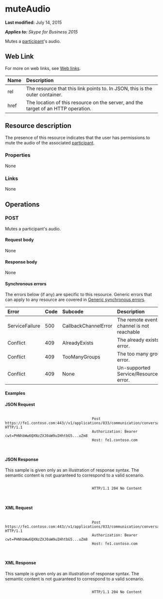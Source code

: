 
# muteAudio 

 **Last modified:** July 14, 2015

 _**Applies to:** Skype for Business 2015_

Mutes a [participant](participant_ref.md)'s audio. 

## Web Link
<a name="sectionSection0"> </a>

For more on web links, see [Web links](WebLinks.md).



|**Name**|**Description**|
|:-----|:-----|
|rel|The resource that this link points to. In JSON, this is the outer container.|
|href|The location of this resource on the server, and the target of an HTTP operation.|

## Resource description
<a name="sectionSection1"> </a>

The presence of this resource indicates that the user has permissions to mute the audio of the associated [participant](participant_ref.md). 


### Properties

None


### Links

None


## Operations
<a name="sectionSection2"> </a>




### POST

Mutes a participant's audio.


#### Request body

None


#### Response body

None


#### Synchronous errors

The errors below (if any) are specific to this resource. Generic errors that can apply to any resource are covered in [Generic synchronous errors](GenericSynchronousErrors.md).



|**Error**|**Code**|**Subcode**|**Description**|
|:-----|:-----|:-----|:-----|
|ServiceFailure|500|CallbackChannelError|The remote event channel is not reachable|
|Conflict|409|AlreadyExists|The already exists error.|
|Conflict|409|TooManyGroups|The too many groups error.|
|Conflict|409|None|Un-supported Service/Resource/API error.|

#### Examples




#### JSON Request


```

										Post https://fe1.contoso.com:443//v1/applications/833/communication/conversations/802/participants/575/participantAudio/muteAudio HTTP/1.1
										Authorization: Bearer cwt=PHNhbWw6QXNzZXJ0aW9uIHhtbG5...uZm8
										Host: fe1.contoso.com
										
									
```


#### JSON Response

This sample is given only as an illustration of response syntax. The semantic content is not guaranteed to correspond to a valid scenario.


```

										HTTP/1.1 204 No Content
										
									
```


#### XML Request


```

										Post https://fe1.contoso.com:443//v1/applications/833/communication/conversations/802/participants/575/participantAudio/muteAudio HTTP/1.1
										Authorization: Bearer cwt=PHNhbWw6QXNzZXJ0aW9uIHhtbG5...uZm8
										Host: fe1.contoso.com
										
									
```


#### XML Response

This sample is given only as an illustration of response syntax. The semantic content is not guaranteed to correspond to a valid scenario.


```

										HTTP/1.1 204 No Content
										
									
```

